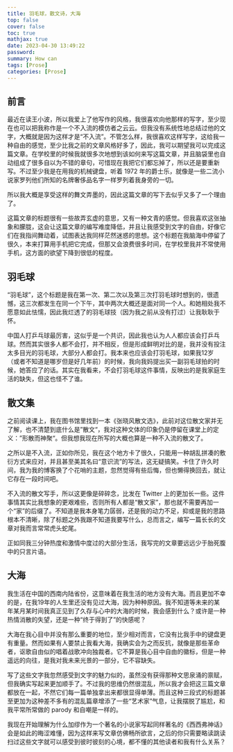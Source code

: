 ```yaml
---
title: 羽毛球，散文诗，大海
top: false
cover: false
toc: true
mathjax: true
date: 2023-04-30 13:49:22
password:
summary: How can 
tags: [Prose]
categories: [Prose]
---
```


## 前言

最近在读王小波，所以我爱上了他写作的风格，我很喜欢向他那样的写字，至少现在也可以把我称作是一个不入流的模仿者之云云。但我没有系统性地总结过他的文字，大概就是因为这样才是“不入流”。不管怎么样，我很喜欢这样写字，这给我一种自由的感觉，至少比我之前的文章风格好多了，因此，我可以期望我可以完成这篇文章。在学校里的时候我就很多次地想到该如何来写这篇文章，并且脑袋里也自动组成了很多自以为不错的章句，可惜现在我把它们都忘掉了，所以还是要重新写。不过至少我是在用我的机械键盘，听着 1972 年的爵士乐，就像是一些二流小说家罗列他们所知的名牌奢侈品名字一样罗列着我身旁的一切。

所以我大概是享受这样的舞文弄墨的，因此这篇文章的写下去似乎又多了一个理由了。

这篇文章的标题很有一些故弄玄虚的意思，又有一种文青的感觉。但我喜欢这张抽象和朦胧，这会让这篇文章的编写难度降低，并且让我感受到文字的自由，好像它们在我指间舞动着，试图表达我同样茫然迷惑的思想。这个标题在我脑海中停留了很久，本来打算用手机把它完成，但那又会浪费很多时间，在学校里我并不常使用手机，这方面的欲望下降到很低的程度。

## 羽毛球

“羽毛球”，这个标题是我在第一次、第二次以及第三次打羽毛球时想到的，很遗憾，这三次都发生在同一个下午，其中两次大概还是面对同一个人。和她相处我不愿意如此怯懦，因此我烂透了的羽毛球技（因为我之前从没有打过）让我耿耿于怀。

中国人打乒乓球最厉害，这似乎是一个共识，因此我也认为人人都应该会打乒乓球。然而其实很多人都不会打，并不相反，但是形成鲜明对比的是，我并没有投注太多目光的羽毛球，大部分人都会打。我本来也应该会打羽毛球，如果我12岁（或者不知道是哪岁但是好几年前）的时候，我向我妈提出买一副羽毛球拍的时候，她答应了的话。其实在我看来，不会打羽毛球这件事情，反映出的是我家庭生活的缺失，但这也怪不了谁。

## 散文集

之前阅读课上，我在图书馆里找到一本《张晓风散文选》，此前对这位散文家并无了解，也不清楚到底什么是”散文“，我对这种文体的印象仍是停留在课堂上的定义：”形散而神聚“。但我想我现在所写的大概也算是一种不入流的散文了。

之所以是不入流，正如你所见，我在这个地方卡了很久，只能用一种胡乱拼凑的敷衍方式来应对，并且甚至美其名曰“意识流”的写法，这无疑搞笑。卡住了许久时间，我为我的博客换了个花哨的主题，忽然觉得有些后悔，但也懒得换回去，就让它存在一段时间吧。

不入流的散文写手，所以这更像是碎碎念，比发在 Twitter 上的更加长一些。这件事情其实比我想象的更艰难些，否则所有人都是“散文家”，那也就不需要再加一个“家”的后缀了。不知道是我本身笔力孱弱，还是我的动力不足，抑或是我的思路根本不清晰，除了标题之外我跟不知道我要写什么，总而言之，编写一篇长长的文章对我而言常常虎头蛇尾。

正如同我三分钟热度和激情中度过的大部分生活，我写完的文章要远远少于胎死腹中的只言片语。

## 大海

我生活在中国的西南内陆省份，这意味着在我生活的地方没有大海。而且更加不幸的是，在我19年的人生里还没有见过大海，因为种种原因。我不知道等未来的某年某月某时间我真正见到了久存与心中的大海的时候，我会感到什么？或许是一种热情消散的失望，还是一种“终于得到了”的快感呢？

大海在我心目中并没有那么重要的地位，至少相对而言，它没有比我手中的键盘更有重量。然而如果有人要禁止我看大海，我确实会为之而反抗，就像是那些革命者，讴歌自由似的唱着战歌冲向独裁者。它不算是我心目中自由的徽标，但是一种遥远的向往，是我对我未来光景的一部分，它不容缺失。

写了这些文字我忽然感受到文字的魅力似的，虽然没有获得那种文思泉涌的禀赋，但我确实写起来更加顺手了。不过我的思维仍然很混乱，所以我才会把这三篇文章都放在一起，不然它们每一篇单独拿出来都很显得单薄。而且这种三段式的标题甚至更加为这种差不多有的混乱篇章增添了一些“艺术家”气息，让我摆脱了尴尬，和我平常所常做的 parody 和自嘲是一样的。

我现在开始理解为什么加缪作为一个著名的小说家写起同样著名的《西西弗神话》会是如此的晦涩难懂，因为这样来写文章仿佛畅所欲言，之后的你只需要略读跳读扫过这些文字就可以感受到彼时彼刻的心境，都不懂的其他读者和我有什么关系？